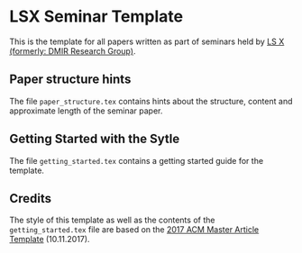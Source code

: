 # LSX Seminar Template
This is the template for all papers written as part of seminars held by [LS X (formerly: DMIR Research Group)](http://dmir.org).

## Paper structure hints
The file `paper_structure.tex` contains hints about the structure, content and approximate length of the seminar paper.


## Getting Started with the Sytle

The file `getting_started.tex` contains a getting started guide for the template.

## Credits
The style of this template as well as the contents of the `getting_started.tex` file 
are based on the [2017 ACM Master Article Template](https://www.acm.org/publications/proceedings-template) (10.11.2017).
